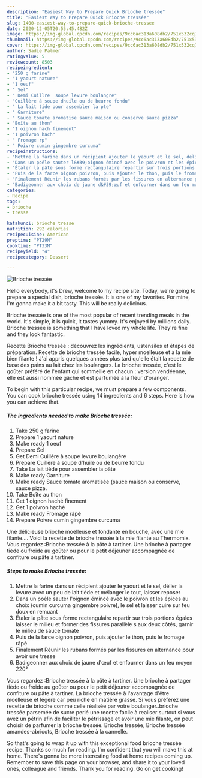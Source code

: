 ```yaml
---
description: "Easiest Way to Prepare Quick Brioche tressée"
title: "Easiest Way to Prepare Quick Brioche tressée"
slug: 1400-easiest-way-to-prepare-quick-brioche-tressee
date: 2020-12-05T20:55:45.482Z
image: https://img-global.cpcdn.com/recipes/9cc6ac313a608db2/751x532cq70/brioche-tressee-photo-principale-de-la-recette.jpg
thumbnail: https://img-global.cpcdn.com/recipes/9cc6ac313a608db2/751x532cq70/brioche-tressee-photo-principale-de-la-recette.jpg
cover: https://img-global.cpcdn.com/recipes/9cc6ac313a608db2/751x532cq70/brioche-tressee-photo-principale-de-la-recette.jpg
author: Sadie Palmer
ratingvalue: 5
reviewcount: 8503
recipeingredient:
- "250 g farine"
- "1 yaourt nature"
- "1 oeuf"
- " Sel"
- " Demi Cuillre  soupe levure boulangre"
- "Cuillère à soupe dhuile ou de beurre fondu"
- " La lait tide pour assembler la pte"
- " Garniture"
- " Sauce tomate aromatise sauce maison ou conserve sauce pizza"
- "Boîte au thon"
- "1 oignon hach finement"
- "1 poivron hach"
- " Fromage rp"
- " Poivre cumin gingembre curcuma"
recipeinstructions:
- "Mettre la farine dans un récipient ajouter le yaourt et le sel, délier la levure avec un peu de lait tiède et mélanger le tout, laisser reposer"
- "Dans un poêle sauter l&#39;oignon émincé avec le poivron et les épices au choix (cumin curcuma gingembre poivre), le sel et laisser cuire sur feu doux en remuant"
- "Étaler la pâte sous forme rectangulaire repartir sur trois portions égales laisser le milieu et former des fissures parallèle s aux deux côtés, garnir le milieu de sauce tomate"
- "Puis de la farce oignon poivron, puis ajouter le thon, puis le fromage râpé"
- "Finalement Réunir les rubans formés par les fissures en alternance pour avoir une tresse"
- "Badigeonner aux choix de jaune d&#39;œuf et enfourner dans un feu moyen 220°"
categories:
- Recipe
tags:
- brioche
- tresse

katakunci: brioche tresse 
nutrition: 292 calories
recipecuisine: American
preptime: "PT29M"
cooktime: "PT33M"
recipeyield: "4"
recipecategory: Dessert

---
```



![Brioche tressée](https://img-global.cpcdn.com/recipes/9cc6ac313a608db2/751x532cq70/brioche-tressee-photo-principale-de-la-recette.jpg)

Hello everybody, it's Drew, welcome to my recipe site. Today, we're going to prepare a special dish, brioche tressée. It is one of my favorites. For mine, I'm gonna make it a bit tasty. This will be really delicious.

Brioche tressée is one of the most popular of recent trending meals in the world. It's simple, it is quick, it tastes yummy. It's enjoyed by millions daily. Brioche tressée is something that I have loved my whole life. They're fine and they look fantastic.

Recette Brioche tressée : découvrez les ingrédients, ustensiles et étapes de préparation. Recette de brioche tressée facile, hyper moelleuse et à la mie bien filante ! J&#39;ai appris quelques années plus tard qu&#39;elle était la recette de base des pains au lait chez les boulangers. La brioche tressée, c&#39;est le goûter préféré de l&#39;enfant qui sommeille en chacun : version vendéenne, elle est aussi nommée gâche et est parfumée à la fleur d&#39;oranger.


To begin with this particular recipe, we must prepare a few components. You can cook brioche tressée using 14 ingredients and 6 steps. Here is how you can achieve that.

<!--inarticleads1-->

##### The ingredients needed to make Brioche tressée:

1. Take 250 g farine
1. Prepare 1 yaourt nature
1. Make ready 1 oeuf
1. Prepare  Sel
1. Get  Demi Cuillère à soupe levure boulangère
1. Prepare Cuillère à soupe d&#39;huile ou de beurre fondu
1. Take  La lait tiède pour assembler la pâte
1. Make ready  Garniture
1. Make ready  Sauce tomate aromatisée (sauce maison ou conserve, sauce pizza.
1. Take Boîte au thon
1. Get 1 oignon haché finement
1. Get 1 poivron haché
1. Make ready  Fromage râpé
1. Prepare  Poivre cumin gingembre curcuma


Une délicieuse brioche moelleuse et fondante en bouche, avec une mie filante…. Voici la recette de brioche tressée à la mie filante au Thermomix. Vous regardez :Brioche tressée à la pâte à tartiner. Une brioche à partager tiède ou froide au goûter ou pour le petit déjeuner accompagnée de confiture ou pâte à tartiner. 

<!--inarticleads2-->

##### Steps to make Brioche tressée:

1. Mettre la farine dans un récipient ajouter le yaourt et le sel, délier la levure avec un peu de lait tiède et mélanger le tout, laisser reposer
1. Dans un poêle sauter l&#39;oignon émincé avec le poivron et les épices au choix (cumin curcuma gingembre poivre), le sel et laisser cuire sur feu doux en remuant
1. Étaler la pâte sous forme rectangulaire repartir sur trois portions égales laisser le milieu et former des fissures parallèle s aux deux côtés, garnir le milieu de sauce tomate
1. Puis de la farce oignon poivron, puis ajouter le thon, puis le fromage râpé
1. Finalement Réunir les rubans formés par les fissures en alternance pour avoir une tresse
1. Badigeonner aux choix de jaune d&#39;œuf et enfourner dans un feu moyen 220°


Vous regardez :Brioche tressée à la pâte à tartiner. Une brioche à partager tiède ou froide au goûter ou pour le petit déjeuner accompagnée de confiture ou pâte à tartiner. La brioche tressée à l&#39;avantage d&#39;être moelleuse et légère car peu riche en matière grasse. Si vous préférez une recette de brioche comme celle réalisée par votre boulanger..brioche tressée parsemée de sucre perlé une recette facile à realiser surtout si vous avez un pétrin afin de faciliter le pétrissage et avoir une mie filante, on peut choisir de parfumer la brioche tressée. Brioche tressée, Brioche tressée amandes-abricots, Brioche tressée à la cannelle. 

So that's going to wrap it up with this exceptional food brioche tressée recipe. Thanks so much for reading. I'm confident that you will make this at home. There's gonna be more interesting food at home recipes coming up. Remember to save this page on your browser, and share it to your loved ones, colleague and friends. Thank you for reading. Go on get cooking!
